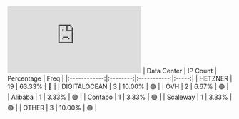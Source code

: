 ![Diagramm](https://github.com/obajay/StateSync-snapshots/blob/main/Projects/Althea/1/README.md)
| Data Center | IP Count | Percentage | Freq |
|:------------:|:--------:|:-----------:|:-----:|
| HETZNER | 19 | 63.33% | 🔴 |
| DIGITALOCEAN | 3 | 10.00% | 🟢 |
| OVH | 2 | 6.67% | 🟢 |
| Alibaba | 1 | 3.33% | 🟢 |
| Contabo | 1 | 3.33% | 🟢 |
| Scaleway | 1 | 3.33% | 🟢 |
| OTHER | 3 | 10.00% | 🟢 |
